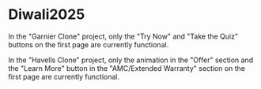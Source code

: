 # Diwali2025

In the "Garnier Clone" project, only the "Try Now" and "Take the Quiz" buttons on the first page are currently functional.

In the "Havells Clone" project, only the animation in the "Offer" section and the "Learn More" button in the "AMC/Extended Warranty" section on the first page are currently functional.
